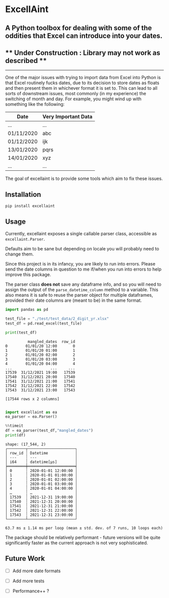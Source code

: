 # ExcellAint
## A Python toolbox for dealing with some of the oddities that Excel can introduce into your dates.

## ** Under Construction : Library may not work as described **
___

One of the major issues with trying to import data from Excel into Python is that Excel routinely fucks dates, due to its decision to store dates as floats
and then present them in whichever format it is set to. This can lead to all sorts of downstream issues, most commonly (in my experience) the switching of 
month and day. For example, you might wind up with something like the following:

| Date | Very Important Data|
|------|--------------------|
| ...  | ...   |
| 01/11/2020 | abc |
| 01/12/2020 | ijk |
| 13/01/2020 | pqrs |
| 14/01/2020 | xyz |
| ...  | ...   |

The goal of excellaint is to provide some tools which aim to fix these issues.


## Installation
``` pip install excellaint ```

## Usage

Currently, excellaint exposes a single callable parser class, accessible as
`excellaint.Parser`.

Defaults aim to be sane but depending on locale you will probably need to change 
them. 

Since this project is in its infancy, you are likely to run into errors. Please 
send the date columns in question to me if/when you run into errors to help 
improve this package.

The parser class **does not** save any dataframe info, and so you will need to 
assign the output of the `parse_datetime_column` method to a variable. This 
also means it is safe to reuse the parser object for multiple dataframes, 
provided their date columns are (meant to be) in the same format.


```python
import pandas as pd

test_file = "./test/test_data/2_digit_yr.xlsx"
test_df = pd.read_excel(test_file)

print(test_df)
```

```output
          mangled_dates  row_id
0        01/01/20 12:00       0
1        01/01/20 01:00       1
2        01/01/20 02:00       2
3        01/01/20 03:00       3
4        01/01/20 04:00       4
...                 ...     ...
17539  31/12/2021 19:00   17539
17540  31/12/2021 20:00   17540
17541  31/12/2021 21:00   17541
17542  31/12/2021 22:00   17542
17543  31/12/2021 23:00   17543

[17544 rows x 2 columns]
```
```python

import excellaint as ea 
ea_parser = ea.Parser()

%%timeit 
df = ea_parser(test_df,"mangled_dates")
print(df)
```

```output
shape: (17_544, 2)
┌────────┬─────────────────────┐
│ row_id ┆ Datetime            │
│ ---    ┆ ---                 │
│ i64    ┆ datetime[μs]        │
╞════════╪═════════════════════╡
│ 0      ┆ 2020-01-01 12:00:00 │
│ 1      ┆ 2020-01-01 01:00:00 │
│ 2      ┆ 2020-01-01 02:00:00 │
│ 3      ┆ 2020-01-01 03:00:00 │
│ 4      ┆ 2020-01-01 04:00:00 │
│ …      ┆ …                   │
│ 17539  ┆ 2021-12-31 19:00:00 │
│ 17540  ┆ 2021-12-31 20:00:00 │
│ 17541  ┆ 2021-12-31 21:00:00 │
│ 17542  ┆ 2021-12-31 22:00:00 │
│ 17543  ┆ 2021-12-31 23:00:00 │
└────────┴─────────────────────┘

63.7 ms ± 1.14 ms per loop (mean ± std. dev. of 7 runs, 10 loops each)
```

The package should be relatively performant - future versions will be quite significantly faster as the current approach is not very sophisticated.

## Future Work

- [ ] Add more date formats
- [ ] Add more tests
- [ ] Performance++ ?


